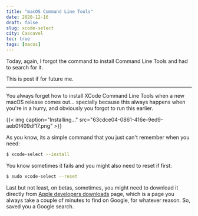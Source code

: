 ```yaml
---
title: "macOS Command Line Tools"
date: 2020-12-16
draft: false
slug: xcode-select
city: Cascavel
toc: true
tags: [macos]
---
```


Today, again, I forgot the command to install Command Line Tools and had to search for it. 

This is post if for future me.

---

You always forget how to install XCode Command Line Tools when a new macOS release comes out... specially because this always happens when you're in a hurry, and obviously you forgot to run this earlier.

{{< img caption="Installing..." src="63cdce04-0861-416e-9ed9-aeb0f409df17.png" >}}

As you know, its a simple command that you just can't remember when you need:

```sh
$ xcode-select --install
```

You know sometimes it fails and you might also need to reset if first:

```sh
$ sudo xcode-select --reset
```

Last but not least, on betas, sometimes, you might need to download it directly from [Apple developers downloads](https://developer.apple.com/download/more/) page, which is a page you always take a couple of minutes to find on Google, for whatever reason. So, saved you a Google search.

